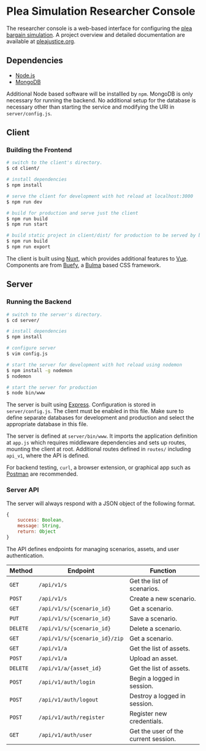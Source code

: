 # Plea Simulation Researcher Console

The researcher console is a web-based interface for configuring the [plea bargain simulation](https://github.com/Plea-Justice/pleabargain-simulation). A project overview and detailed documentation are available at [pleajustice.org](https://plejustice.org).

## Dependencies

* [Node.js](https://nodejs.org/en/)
* [MongoDB](https://www.mongodb.com/)

Additional Node based software will be installled by `npm`. MongoDB is only necessary for running the backend. No additional setup for the database is necessary other than starting the service and modifying the URI in `server/config.js`.

## Client

### Building the Frontend

```bash
# switch to the client's directory.
$ cd client/

# install dependencies
$ npm install

# serve the client for development with hot reload at localhost:3000
$ npm run dev

# build for production and serve just the client
$ npm run build
$ npm run start

# build static project in client/dist/ for production to be served by backend
$ npm run build
$ npm run export
```

The client is built using [Nuxt](https://nuxtjs.org), which provides additional features to [Vue](https://vuejs.org/). Components are from [Buefy](https://buefy.org/), a [Bulma](https://bulma.io/) based CSS framework.

## Server

### Running the Backend

```bash
# switch to the server's directory.
$ cd server/

# install dependencies
$ npm install

# configure server
$ vim config.js

# start the server for development with hot reload using nodemon
$ npm install -g nodemon
$ nodemon

# start the server for production
$ node bin/www
```

The server is built using [Express](https://expressjs.com/en/api.html). Configuration is stored in `server/config.js`. The client must be enabled in this file. Make sure to define separate databases for development and production and select the appropriate database in this file.

The server is defined at `server/bin/www`. It imports the application definition at `app.js` which requires middleware dependencies and sets up routes, mounting the client at root. Additional routes defined in `routes/` including `api_v1`, where the API is defined.

For backend testing, `curl`, a browser extension, or graphical app such as [Postman](https://www.postman.com/) are recommended.

### Server API

The server will always respond with a JSON object of the following format.
```javascript
{
    success: Boolean,
    message: String,
    return: Object
}
```

The API defines endpoints for managing scenarios, assets, and user authentication.

| Method | Endpoint | Function |
| --- | --- | --- |
| `GET` | `/api/v1/s` | Get the list of scenarios. |
| `POST` | `/api/v1/s` | Create a new scenario. |
| `GET` | `/api/v1/s/{scenario_id}` | Get a scenario. |
| `PUT` | `/api/v1/s/{scenario_id}` | Save a scenario. |
| `DELETE` | `/api/v1/s/{scenario_id}` | Delete a scenario. |
| `GET` | `/api/v1/s/{scenario_id}/zip` | Get a scenario. |
| `GET` | `/api/v1/a` | Get the list of assets. |
| `POST` | `/api/v1/a` | Upload an asset. |
| `DELETE` | `/api/v1/a/{asset_id}` | Get the list of assets. |
| `POST` | `/api/v1/auth/login` | Begin a logged in session. |
| `POST` | `/api/v1/auth/logout` | Destroy a logged in session. |
| `POST` | `/api/v1/auth/register` | Register new credentials. |
| `GET` | `/api/v1/auth/user` | Get the user of the current session. |
